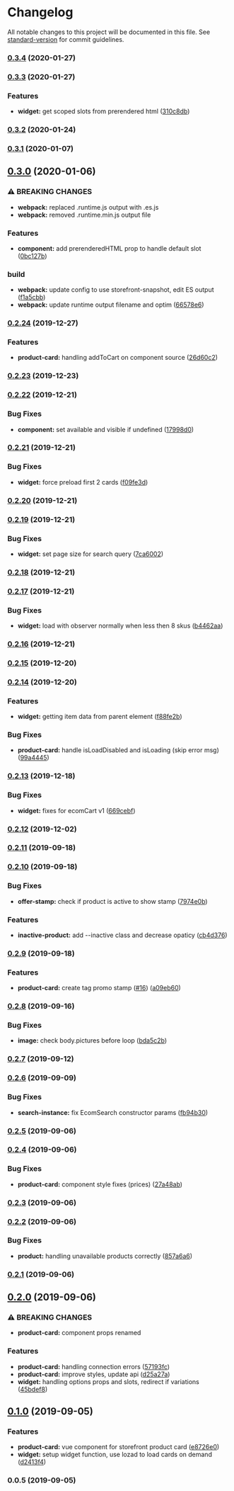 # Changelog

All notable changes to this project will be documented in this file. See [standard-version](https://github.com/conventional-changelog/standard-version) for commit guidelines.

### [0.3.4](https://github.com/ecomclub/widget-product-card/compare/v0.3.3...v0.3.4) (2020-01-27)

### [0.3.3](https://github.com/ecomclub/widget-product-card/compare/v0.3.2...v0.3.3) (2020-01-27)


### Features

* **widget:** get scoped slots from prerendered html ([310c8db](https://github.com/ecomclub/widget-product-card/commit/310c8db9dd998f259f3b3b3bd7596b34675c9dff))

### [0.3.2](https://github.com/ecomclub/widget-product-card/compare/v0.3.1...v0.3.2) (2020-01-24)

### [0.3.1](https://github.com/ecomclub/widget-product-card/compare/v0.3.0...v0.3.1) (2020-01-07)

## [0.3.0](https://github.com/ecomclub/widget-product-card/compare/v0.2.24...v0.3.0) (2020-01-06)


### ⚠ BREAKING CHANGES

* **webpack:** replaced .runtime.js output with .es.js
* **webpack:** removed .runtime.min.js output file

### Features

* **component:** add prerenderedHTML prop to handle default slot ([0bc127b](https://github.com/ecomclub/widget-product-card/commit/0bc127b1dd191381aa96898b82c81b7496627185))


### build

* **webpack:** update config to use storefront-snapshot, edit ES output ([f1a5cbb](https://github.com/ecomclub/widget-product-card/commit/f1a5cbb7324216cd006c3a83e6140877bcfd0cd6))
* **webpack:** update runtime output filename and optim ([66578e6](https://github.com/ecomclub/widget-product-card/commit/66578e68b2826d5c6bcf6491776a663cb8cf65c1))

### [0.2.24](https://github.com/ecomclub/widget-product-card/compare/v0.2.23...v0.2.24) (2019-12-27)


### Features

* **product-card:** handling addToCart on component source ([26d60c2](https://github.com/ecomclub/widget-product-card/commit/26d60c2bec843c43f3b3a31e265660b974896240))

### [0.2.23](https://github.com/ecomclub/widget-product-card/compare/v0.2.22...v0.2.23) (2019-12-23)

### [0.2.22](https://github.com/ecomclub/widget-product-card/compare/v0.2.21...v0.2.22) (2019-12-21)


### Bug Fixes

* **component:** set available and visible if undefined ([17998d0](https://github.com/ecomclub/widget-product-card/commit/17998d062b9b67012fded7e1171cc8add79b0394))

### [0.2.21](https://github.com/ecomclub/widget-product-card/compare/v0.2.20...v0.2.21) (2019-12-21)


### Bug Fixes

* **widget:** force preload first 2 cards ([f09fe3d](https://github.com/ecomclub/widget-product-card/commit/f09fe3d464b7732fa2bb229a9e7bf38ee093c76d))

### [0.2.20](https://github.com/ecomclub/widget-product-card/compare/v0.2.19...v0.2.20) (2019-12-21)

### [0.2.19](https://github.com/ecomclub/widget-product-card/compare/v0.2.18...v0.2.19) (2019-12-21)


### Bug Fixes

* **widget:** set page size for search query ([7ca6002](https://github.com/ecomclub/widget-product-card/commit/7ca6002aca85f31a214318af56d6cd60a6484ff9))

### [0.2.18](https://github.com/ecomclub/widget-product-card/compare/v0.2.17...v0.2.18) (2019-12-21)

### [0.2.17](https://github.com/ecomclub/widget-product-card/compare/v0.2.16...v0.2.17) (2019-12-21)


### Bug Fixes

* **widget:** load with observer normally when less then 8 skus ([b4462aa](https://github.com/ecomclub/widget-product-card/commit/b4462aa21a7130679766903dd940837719ec1e64))

### [0.2.16](https://github.com/ecomclub/widget-product-card/compare/v0.2.15...v0.2.16) (2019-12-21)

### [0.2.15](https://github.com/ecomclub/widget-product-card/compare/v0.2.14...v0.2.15) (2019-12-20)

### [0.2.14](https://github.com/ecomclub/widget-product-card/compare/v0.2.13...v0.2.14) (2019-12-20)


### Features

* **widget:** getting item data from parent element ([f88fe2b](https://github.com/ecomclub/widget-product-card/commit/f88fe2b98beb4cefbffdee0e66c7ec2d6155d16d))


### Bug Fixes

* **product-card:** handle isLoadDisabled and isLoading (skip error msg) ([99a4445](https://github.com/ecomclub/widget-product-card/commit/99a4445457eeac9af6bf53a78ec77213fd0dab3b))

### [0.2.13](https://github.com/ecomclub/widget-product-card/compare/v0.2.12...v0.2.13) (2019-12-18)


### Bug Fixes

* **widget:** fixes for ecomCart v1 ([669cebf](https://github.com/ecomclub/widget-product-card/commit/669cebf6879ba08c049c4dcd20c85063bf648be6))

### [0.2.12](https://github.com/ecomclub/widget-product-card/compare/v0.2.11...v0.2.12) (2019-12-02)

### [0.2.11](https://github.com/ecomclub/widget-product-card/compare/v0.2.10...v0.2.11) (2019-09-18)

### [0.2.10](https://github.com/ecomclub/widget-product-card/compare/v0.2.9...v0.2.10) (2019-09-18)


### Bug Fixes

* **offer-stamp:** check if product is active to show stamp ([7974e0b](https://github.com/ecomclub/widget-product-card/commit/7974e0b))


### Features

* **inactive-product:** add --inactive class and decrease opaticy ([cb4d376](https://github.com/ecomclub/widget-product-card/commit/cb4d376))

### [0.2.9](https://github.com/ecomclub/widget-product-card/compare/v0.2.8...v0.2.9) (2019-09-18)


### Features

* **product-card:** create tag promo stamp ([#16](https://github.com/ecomclub/widget-product-card/issues/16)) ([a09eb60](https://github.com/ecomclub/widget-product-card/commit/a09eb60))

### [0.2.8](https://github.com/ecomclub/widget-product-card/compare/v0.2.7...v0.2.8) (2019-09-16)


### Bug Fixes

* **image:** check body.pictures before loop ([bda5c2b](https://github.com/ecomclub/widget-product-card/commit/bda5c2b))

### [0.2.7](https://github.com/ecomclub/widget-product-card/compare/v0.2.6...v0.2.7) (2019-09-12)

### [0.2.6](https://github.com/ecomclub/widget-product-card/compare/v0.2.5...v0.2.6) (2019-09-09)


### Bug Fixes

* **search-instance:** fix EcomSearch constructor params ([fb94b30](https://github.com/ecomclub/widget-product-card/commit/fb94b30))

### [0.2.5](https://github.com/ecomclub/widget-product-card/compare/v0.2.4...v0.2.5) (2019-09-06)

### [0.2.4](https://github.com/ecomclub/widget-product-card/compare/v0.2.3...v0.2.4) (2019-09-06)


### Bug Fixes

* **product-card:** component style fixes (prices) ([27a48ab](https://github.com/ecomclub/widget-product-card/commit/27a48ab))

### [0.2.3](https://github.com/ecomclub/widget-product-card/compare/v0.2.2...v0.2.3) (2019-09-06)

### [0.2.2](https://github.com/ecomclub/widget-product-card/compare/v0.2.1...v0.2.2) (2019-09-06)


### Bug Fixes

* **product:** handling unavailable products correctly ([857a6a6](https://github.com/ecomclub/widget-product-card/commit/857a6a6))

### [0.2.1](https://github.com/ecomclub/widget-product-card/compare/v0.2.0...v0.2.1) (2019-09-06)

## [0.2.0](https://github.com/ecomclub/widget-product-card/compare/v0.1.0...v0.2.0) (2019-09-06)


### ⚠ BREAKING CHANGES

* **product-card:** component props renamed

### Features

* **product-card:** handling connection errors ([57193fc](https://github.com/ecomclub/widget-product-card/commit/57193fc))
* **product-card:** improve styles, update api ([d25a27a](https://github.com/ecomclub/widget-product-card/commit/d25a27a))
* **widget:** handling options props and slots, redirect if variations ([45bdef8](https://github.com/ecomclub/widget-product-card/commit/45bdef8))

## [0.1.0](https://github.com/ecomclub/widget-product-card/compare/v0.0.5...v0.1.0) (2019-09-05)


### Features

* **product-card:** vue component for storefront product card ([e8726e0](https://github.com/ecomclub/widget-product-card/commit/e8726e0))
* **widget:** setup widget function, use lozad to load cards on demand ([d2413f4](https://github.com/ecomclub/widget-product-card/commit/d2413f4))

### 0.0.5 (2019-09-05)
